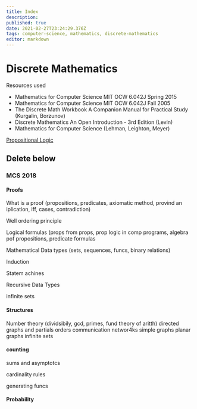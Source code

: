 ```yaml
---
title: Index
description: 
published: true
date: 2021-02-27T23:24:29.376Z
tags: computer-science, mathematics, discrete-mathematics
editor: markdown
---
```


# Discrete Mathematics
Resources used 
* Mathematics for Computer Science MIT OCW 6.042J Spring 2015
* Mathematics for Computer Science MIT OCW 6.042J Fall 2005
* The Discrete Math Workbook  A Companion Manual for Practical Study  (Kurgalin, Borzunov)
* Discrete Mathematics An Open Introduction - 3rd Edition (Levin)
* Mathematics for Computer Science (Lehman, Leighton, Meyer)

[Propositional Logic](/mathematics/discrete-mathematics/propositional-logic)


## Delete below
### MCS 2018 
#### Proofs
What is a proof (propositions, predicates, axiomatic method, provind an iplication, iff, cases, contradiction)

Well ordering principle

Logical formulas (props from props, prop logic in comp programs, algebra pof propositions, predicate formulas

Mathematical Data types (sets, sequences, funcs, binary relations)

Induction

Statem achines

Recursive Data Types

infinite sets
#### Structures
Number theory (dividsibily, gcd, primes, fund theory of aritth)
directed graphs and partials orders
communication networ4ks
simple graphs
planar graphs
infinite sets
#### counting
sums and asymptotcs

cardinality rules

generating funcs

#### Probability

